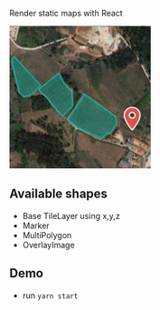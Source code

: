 Render static maps with React

![demo](demo.png)

## Available shapes

- Base TileLayer using x,y,z
- Marker
- MultiPolygon
- OverlayImage

## Demo

- run `yarn start`

